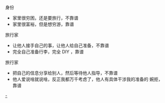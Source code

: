 
身份
- 家里很穷困，还是要旅行，不靠谱
- 家里很富裕，但是想穷游，靠谱

旅行家
- 让他人接手自己的事，让他人给自己准备，不靠谱
- 完全自己准备行李，完全 DIY ，靠谱

旅行家
- 把自己的信息分享给别人，然后等待他人指导，不靠谱
- 他人爱说啥就说啥，反正我都万千考虑了，他人有具体干涉我的准备的 婉拒，靠谱




[-](https://github.com/7900ms/000nottheater_deserted_systemlibrary/blob/master/supplementary/slang-不要老想着花了钱haoxiang就是别人的事情了.md#没有旅行家精神的)

